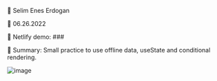 🔷 Selim Enes Erdogan

🔷 06.26.2022

🔷 Netlify demo: ###

🔷 Summary: Small practice to use offline data, useState and conditional rendering.

![image](https://user-images.githubusercontent.com/23125375/175804489-eef2d18d-cdaf-4c19-b1ad-c563a46176bf.png)
